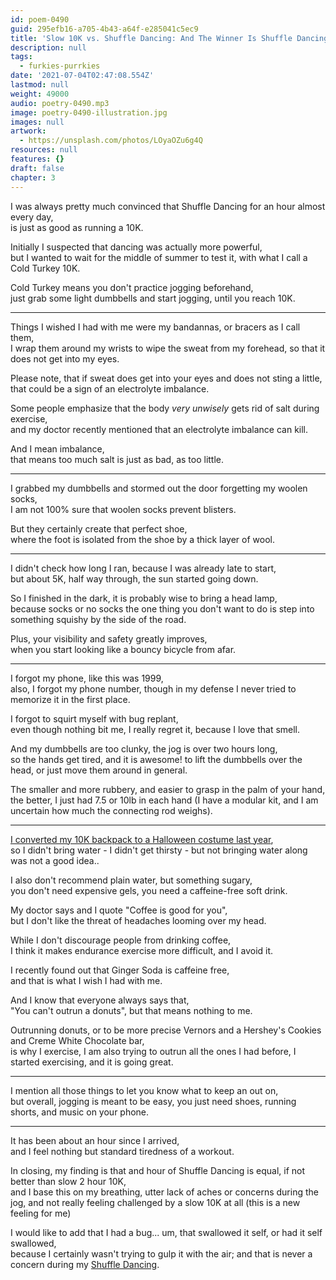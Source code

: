 ```yaml
---
id: poem-0490
guid: 295efb16-a705-4b43-a64f-e285041c5ec9
title: 'Slow 10K vs. Shuffle Dancing: And The Winner Is Shuffle Dancing'
description: null
tags:
  - furkies-purrkies
date: '2021-07-04T02:47:08.554Z'
lastmod: null
weight: 49000
audio: poetry-0490.mp3
image: poetry-0490-illustration.jpg
images: null
artwork:
  - https://unsplash.com/photos/LOyaOZu6g4Q
resources: null
features: {}
draft: false
chapter: 3
---
```


I was always pretty much convinced that Shuffle Dancing for an hour almost every day,\
is just as good as running a 10K.

Initially I suspected that dancing was actually more powerful,\
but I wanted to wait for the middle of summer to test it, with what I call a Cold Turkey 10K.

Cold Turkey means you don't practice jogging beforehand,\
just grab some light dumbbells and start jogging, until you reach 10K.

---

Things I wished I had with me were my bandannas, or bracers as I call them,\
I wrap them around my wrists to wipe the sweat from my forehead, so that it does not get into my eyes.

Please note, that if sweat does get into your eyes and does not sting a little,\
that could be a sign of an electrolyte imbalance.

Some people emphasize that the body *very unwisely* gets rid of salt during exercise,\
and my doctor recently mentioned that an electrolyte imbalance can kill.

And I mean imbalance,\
that means too much salt is just as bad, as too little.

---

I grabbed my dumbbells and stormed out the door forgetting my woolen socks,\
I am not 100% sure that woolen socks prevent blisters.

But they certainly create that perfect shoe,\
where the foot is isolated from the shoe by a thick layer of wool.

---

I didn't check how long I ran, because I was already late to start,\
but about 5K, half way through, the sun started going down.

So I finished in the dark, it is probably wise to bring a head lamp,\
because socks or no socks the one thing you don't want to do is step into something squishy by the side of the road.

Plus, your visibility and safety greatly improves,\
when you start looking like a bouncy bicycle from afar.

---

I forgot my phone, like this was 1999,\
also, I forgot my phone number, though in my defense I never tried to memorize it in the first place.

I forgot to squirt myself with bug replant,\
even though nothing bit me, I really regret it, because I love that smell.

And my dumbbells are too clunky, the jog is over two hours long,\
so the hands get tired, and it is awesome! to lift the dumbbells over the head, or just move them around in general.

The smaller and more rubbery, and easier to grasp in the palm of your hand,\
the better, I just had 7.5 or 10lb in each hand (I have a modular kit, and I am uncertain how much the connecting rod weighs).

---

[I converted my 10K backpack to a Halloween costume last year](https://www.youtube.com/watch?v=j5HW8zop8yM),\
so I didn't bring water - I didn't get thirsty - but not bringing water along was not a good idea..

I also don't recommend plain water, but something sugary,\
you don't need expensive gels, you need a caffeine-free soft drink.

My doctor says and I quote "Coffee is good for you",\
but I don't like the threat of headaches looming over my head.

While I don't discourage people from drinking coffee,\
I think it makes endurance exercise more difficult, and I avoid it.

I recently found out that Ginger Soda is caffeine free,\
and that is what I wish I had with me.

And I know that everyone always says that,\
"You can't outrun a donuts", but that means nothing to me.

Outrunning donuts, or to be more precise Vernors and a Hershey's Cookies and Creme White Chocolate bar,\
is why I exercise, I am also trying to outrun all the ones I had before, I started exercising, and it is going great.

---

I mention all those things to let you know what to keep an out on,\
but overall, jogging is meant to be easy, you just need shoes, running shorts, and music on your phone.

---

It has been about an hour since I arrived,\
and I feel nothing but standard tiredness of a workout.

In closing, my finding is that and hour of Shuffle Dancing is equal, if not better than slow 2 hour 10K,\
and I base this on my breathing, utter lack of aches or concerns during the jog, and not really feeling challenged by a slow 10K at all (this is a new feeling for me)

I would like to add that I had a bug... um, that swallowed it self, or had it self swallowed,\
because I certainly wasn't trying to gulp it with the air; and that is never a concern during my [Shuffle Dancing](https://www.youtube.com/results?search_query=Shuffle+Dancing+Tutorial).
